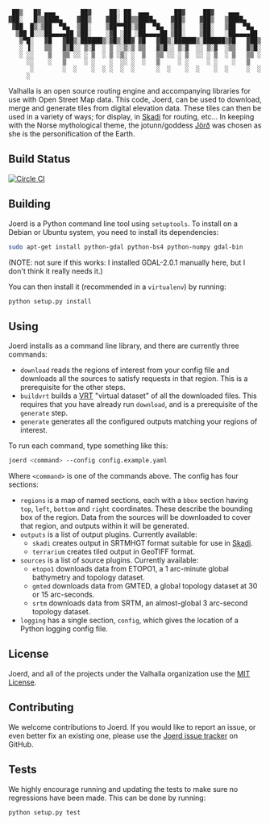      ██▒   █▓ ▄▄▄       ██▓     ██░ ██  ▄▄▄       ██▓     ██▓    ▄▄▄
    ▓██░   █▒▒████▄    ▓██▒    ▓██░ ██▒▒████▄    ▓██▒    ▓██▒   ▒████▄
     ▓██  █▒░▒██  ▀█▄  ▒██░    ▒██▀▀██░▒██  ▀█▄  ▒██░    ▒██░   ▒██  ▀█▄
      ▒██ █░░░██▄▄▄▄██ ▒██░    ░▓█ ░██ ░██▄▄▄▄██ ▒██░    ▒██░   ░██▄▄▄▄██
       ▒▀█░   ▓█   ▓██▒░██████▒░▓█▒░██▓ ▓█   ▓██▒░██████▒░██████▒▓█   ▓██▒
       ░ ▐░   ▒▒   ▓▒█░░ ▒░▓  ░ ▒ ░░▒░▒ ▒▒   ▓▒█░░ ▒░▓  ░░ ▒░▓  ░▒▒   ▓▒█░
       ░ ░░    ▒   ▒▒ ░░ ░ ▒  ░ ▒ ░▒░ ░  ▒   ▒▒ ░░ ░ ▒  ░░ ░ ▒  ░ ▒   ▒▒ ░
         ░░    ░   ▒     ░ ░    ░  ░░ ░  ░   ▒     ░ ░     ░ ░    ░   ▒
          ░        ░  ░    ░  ░ ░  ░  ░      ░  ░    ░  ░    ░  ░     ░  ░
         ░

Valhalla is an open source routing engine and accompanying libraries for use with Open Street Map data. This code, Joerd, can be used to download, merge and generate tiles from digital elevation data. These tiles can then be used in a variety of ways; for display, in [Skadi](https://github.com/valhalla/skadi) for routing, etc... In keeping with the Norse mythological theme, the jotunn/goddess [Jörð](https://en.wikipedia.org/wiki/J%C3%B6r%C3%B0) was chosen as she is the personification of the Earth.

Build Status
------------

[![Circle CI](https://circleci.com/gh/mapzen/joerd.svg?style=svg)](https://circleci.com/gh/mapzen/joerd)

Building
--------

Joerd is a Python command line tool using `setuptools`. To install on a Debian or Ubuntu system, you need to install its dependencies:

```sh
sudo apt-get install python-gdal python-bs4 python-numpy gdal-bin
```

(NOTE: not sure if this works: I installed GDAL-2.0.1 manually here, but I don't think it really needs it.)

You can then install it (recommended in a `virtualenv`) by running:

```sh
python setup.py install
```

Using
-----

Joerd installs as a command line library, and there are currently three commands:

* `download` reads the regions of interest from your config file and downloads all the sources to satisfy requests in that region. This is a prerequisite for the other steps.
* `buildvrt` builds a [VRT](http://www.gdal.org/gdal_vrttut.html) "virtual dataset" of all the downloaded files. This requires that you have already run `download`, and is a prerequisite of the `generate` step.
* `generate` generates all the configured outputs matching your regions of interest.

To run each command, type something like this:

```sh
joerd <command> --config config.example.yaml
```

Where `<command>` is one of the commands above. The config has four sections:

* `regions` is a map of named sections, each with a `bbox` section having `top`, `left`, `bottom` and `right` coordinates. These describe the bounding box of the region. Data from the sources will be downloaded to cover that region, and outputs within it will be generated.
* `outputs` is a list of output plugins. Currently available:
  * `skadi` creates output in SRTMHGT format suitable for use in [Skadi](https://github.com/valhalla/skadi).
  * `terrarium` creates tiled output in GeoTIFF format.
* `sources` is a list of source plugins. Currently available:
  * `etopo1` downloads data from ETOPO1, a 1 arc-minute global bathymetry and topology dataset.
  * `gmted` downloads data from GMTED, a global topology dataset at 30 or 15 arc-seconds.
  * `srtm` downloads data from SRTM, an almost-global 3 arc-second topology dataset.
* `logging` has a single section, `config`, which gives the location of a Python logging config file.

License
-------

Joerd, and all of the projects under the Valhalla organization use the [MIT License](COPYING).

Contributing
------------

We welcome contributions to Joerd. If you would like to report an issue, or even better fix an existing one, please use the [Joerd issue tracker](https://github.com/mapzen/joerd/issues) on GitHub.

Tests
-----

We highly encourage running and updating the tests to make sure no regressions have been made. This can be done by running:

```sh
python setup.py test
```
